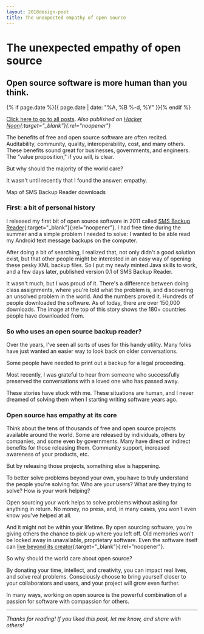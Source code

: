 ```yaml
---
layout: 2018design-post
title: The unexpected empathy of open source
---
```


# The unexpected empathy of open source

## Open source software is more human than you think.

{% if page.date %}{{ page.date | date: "%A, %B %-d, %Y" }}{% endif %}

[Click here to go to all posts](/posts/). *Also published on [Hacker Noon](https://hackernoon.com/the-unexpected-empathy-of-open-source-5d3574a3aab6){:target="_blank"}{:rel="noopener"}*

The benefits of free and open source software are often recited. Auditability, community, quality, interoperability, cost, and many others. These benefits sound great for businesses, governments, and engineers. The "value proposition," if you will, is clear.

But why should the majority of the world care?

It wasn't until recently that I found the answer: empathy.

<div class="center width70"><amp-img src="/images/posts/2017-12-20_1.png" width="1600" height="990" alt="Map of SMS Backup Reader downloads" layout="responsive"></amp-img></div>
<figcaption class="center">Map of SMS Backup Reader downloads</figcaption>

### **First: a bit of personal history**

I released my first bit of open source software in 2011 called [SMS Backup Reader](https://github.com/devadvance/smsbackupreader){:target="_blank"}{:rel="noopener"}. I had free time during the summer and a simple problem I needed to solve: I wanted to be able read my Android text message backups on the computer.

After doing a bit of searching, I realized that, not only didn't a good solution exist, but that other people might be interested in an easy way of opening these pesky XML backup files. So I put my newly minted Java skills to work, and a few days later, published version 0.1 of SMS Backup Reader.

It wasn't much, but I was proud of it. There's a difference between doing class assignments, where you're told what the problem is, and discovering an unsolved problem in the world. And the numbers proved it. Hundreds of people downloaded the software. As of today, there are over 150,000 downloads. The image at the top of this story shows the 180+ countries people have downloaded from.

### **So who uses an open source backup reader?**

Over the years, I've seen all sorts of uses for this handy utility. Many folks have just wanted an easier way to look back on older conversations.

Some people have needed to print out a backup for a legal proceeding.

Most recently, I was grateful to hear from someone who successfully preserved the conversations with a loved one who has passed away.

These stories have stuck with me. These situations are human, and I never dreamed of solving them when I starting writing software years ago.

### **Open source has empathy at its core**

Think about the tens of thousands of free and open source projects available around the world. Some are released by individuals, others by companies, and some even by governments. Many have direct or indirect benefits for those releasing them. Community support, increased awareness of your products, etc.

But by releasing those projects, something else is happening.

To better solve problems beyond your own, you have to truly understand the people you're solving for. Who are your users? What are they trying to solve? How is your work helping?

Open sourcing your work helps to solve problems without asking for anything in return. No money, no press, and, in many cases, you won't even know you've helped at all.

And it might not be within your lifetime. By open sourcing software, you're giving others the chance to pick up where you left off. Old memories won't be locked away in unavailable, proprietary software. Even the software itself can [live beyond its creator](https://www.wired.com/story/giving-open-source-projects-life-after-a-developers-death/){:target="_blank"}{:rel="noopener"}.

So why should the world care about open source?

By donating your time, intellect, and creativity, you can impact real lives, and solve real problems. Consciously choose to bring yourself closer to your collaborators and users, and your project will grow even further.

In many ways, working on open source is the powerful combination of a passion for software with compassion for others.

*****

*Thanks for reading! If you liked this post, let me know, and share with others!*